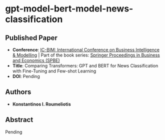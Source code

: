 # gpt-model-bert-model-news-classification

## Published Paper
* **Conference**: [IC-BIM: International Conference on Business Intelligence & Modelling](https://link.springer.com/conference/icbim) | Part of the book series: [Springer Proceedings in Business and Economics (SPBE)](https://www.springer.com/series/11960)
* **Title**: Comparing Transformers: GPT and BERT for News Classification with Fine-Tuning and Few-shot Learning
* **DOI**: Pending

## Authors
* **Konstantinos I. Roumeliotis**

## Abstract
Pending
